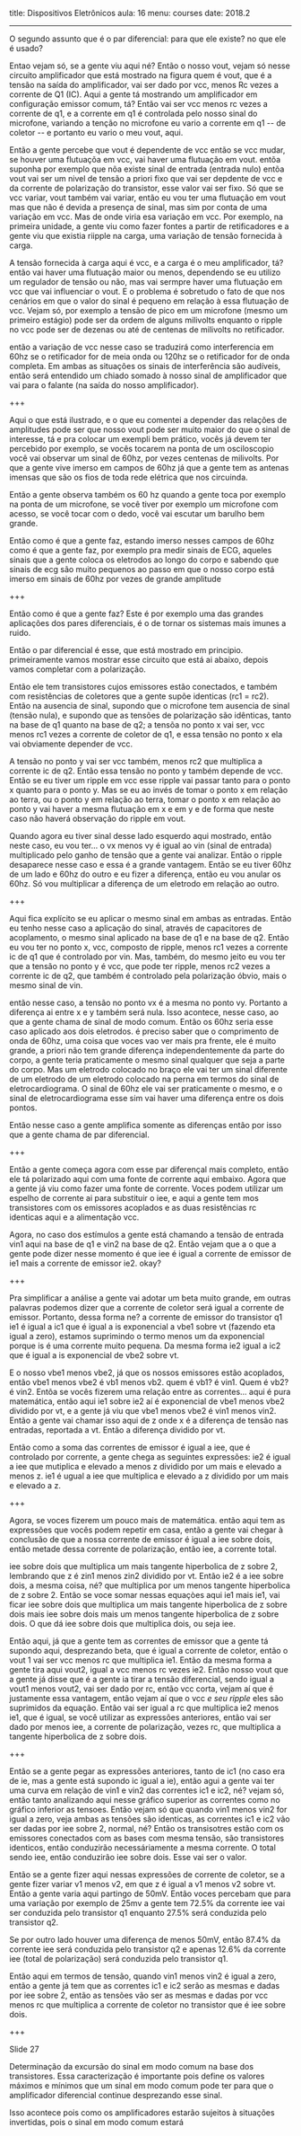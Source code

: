 title: Dispositivos Eletrônicos
aula: 16
menu: courses
date: 2018.2

---

O segundo assunto que é o par diferencial: para que ele existe? no que
ele é usado?

Entao vejam só, se a gente viu aqui né? Então o nosso vout, vejam só
nesse circuito amplificador que está mostrado na figura quem é vout,
que é a tensão na saída do amplificador, vai ser dado por vcc, menos Rc
vezes a corrente de Q1 (IC). Aqui a gente tá mostrando um amplificador
em configuração emissor comum, tá? Então vai ser vcc menos rc vezes a
corrente de q1, e a corrente em q1 é controlada pelo nosso sinal do
microfone, variando a tenção no microfone eu vario a corrente em q1 --
de coletor -- e portanto eu vario o meu vout, aqui.

Então a gente percebe que vout é dependente de vcc então se vcc mudar,
se houver uma flutuaçõa em vcc, vai haver uma flutuação em vout. entõa
suponha por exemplo que nõa existe sinal de entrada (entrada nulo)
entõa vout vai ser um nivel de tensão a priori fixo que vai ser depdente
de vcc e da corrente de polarização do transistor, esse valor vai ser
fixo. Só que se vcc variar, vout também vai variar, então eu vou ter uma
flutuação em vout mas que não é devida a presença de sinal, mas sim por
conta de uma variação em vcc. Mas de onde viria esa variação em vcc.
Por exemplo, na primeira unidade, a gente viu como fazer fontes a
partir de retificadores e a gente viu que existia riipple na carga, uma
variação de tensão fornecida à carga.

A tensão fornecida à carga aqui é vcc, e a carga é o meu amplificador,
tá? então vai haver uma flutuação maior ou menos, dependendo se eu
utilizo um regulador de tensão ou não, mas vai sermpre haver uma
flutuação em vcc que vai influenciar o vout. E o problema é sobretudo
o fato de que nos cenários em que o valor do sinal é pequeno em relação
à essa flutuação de vcc. Vejam só, por exemplo a tensão de pico em um
microfone (mesmo um primeiro estágio) pode ser da ordem de alguns
milivolts enquanto o ripple no vcc pode ser de dezenas ou até de
centenas de milivolts no retificador.

então a variação de vcc nesse caso se traduzirá como interferencia em
60hz se o retificador for de meia onda ou 120hz se o retificador for de
onda completa. Em ambas as situações os sinais de interferência são
audíveis, então será entendido um chiado somado à nosso sinal de
amplificador que vai para o falante (na saída do nosso amplificador).

+++

Aqui o que está ilustrado, e o que eu comentei a depender das relações
de amplitudes pode ser que nosso vout pode ser muito maior do que o
sinal de interesse, tá e pra colocar um exempli bem prático, vocês já
devem ter percebido por exemplo, se vocês tocarem na ponta de um
osciloscopio você vai observar um sinal de 60hz, por vezes centenas de
milivolts. Por que a gente vive imerso em campos de 60hz já que a gente
tem  as antenas imensas que são os fios de toda rede elétrica que nos
circuinda.

Então a gente observa também os 60 hz quando a gente toca por exemplo
na ponta de um microfone, se você tiver por exemplo um microfone com
acesso, se você tocar com o dedo, você vai escutar um barulho bem
grande.

Então como é que a gente faz, estando imerso nesses campos de 60hz como
é que a gente faz, por exemplo pra medir sinais de ECG, aqueles sinais
que a gente coloca os eletrodos ao longo do corpo e sabendo que sinais
de ecg são muito pequenos ao passo em que o nosso corpo está imerso em
sinais de 60hz por vezes de grande amplitude

+++

Então como é que a gente faz? Este é por exemplo uma das grandes
aplicações dos pares diferenciais, é o de tornar os sistemas mais
imunes a ruido.

Então o par diferencial é esse, que está mostrado em principio.
primeiramente vamos mostrar esse circuito que está ai abaixo, depois
vamos completar com a polarização.

Então ele tem transistores cujos emissores estão conectados, e também
com resistências de coletores que a gente supõe identicas (rc1 = rc2).
Então na ausencia de sinal, supondo que o microfone tem ausencia de
sinal (tensão nula), e supondo que as tensões de polarização são
idênticas, tanto na base de q1 quanto na base de q2; a tensõa no ponto
x vai ser, vcc menos rc1 vezes a corrente de coletor de q1, e essa
tensão no ponto x ela vai obviamente depender de vcc.

A tensão no ponto y vai ser vcc também, menos rc2 que multiplica a
corrente ic de q2. Então essa tensão no ponto y também depende de vcc.
Então se eu tiver um ripple em vcc esse ripple vai passar tanto para o
ponto x quanto para o ponto y. Mas se eu ao invés de tomar o ponto x em
relação ao terra, ou o ponto y em relação ao terra, tomar o ponto x em
relação ao ponto y vai haver a mesma flutuação em x e em y e de forma
que neste caso não haverá observação do ripple em vout.

Quando agora eu tiver sinal desse lado esquerdo aqui mostrado, então
neste caso, eu vou ter... o vx menos vy é igual ao vin (sinal de
entrada) multiplicado pelo ganho de tensão que a gente vai analizar.
Então o ripple desaparece nesse caso e essa é a grande vantagem. Então
se eu tiver 60hz de um lado e 60hz do outro e eu fizer a diferença,
então eu vou anular os 60hz. Só vou multiplicar a diferença de um
eletrodo em relação ao outro.

+++

Aqui fica explícito se eu aplicar o mesmo sinal em ambas as entradas.
Então eu tenho nesse caso a aplicação do sinal, através de capacitores
de acoplamento, o mesmo sinal aplicado na base de q1 e na base de q2.
Então eu vou ter no ponto x, vcc, composto de ripple, menos rc1 vezes a
corrente ic de q1 que é controlado por vin. Mas, também, do mesmo jeito
eu vou ter que a tensão no ponto y é vcc, que pode ter ripple, menos
rc2 vezes a corrente ic de q2, que também é controlado pela polarização
óbvio, mais o mesmo sinal de vin.

então nesse caso, a tensão no ponto vx é a mesma no ponto vy. Portanto
a diferença ai entre x e y também será nula. Isso acontece, nesse caso,
ao que a gente chama de sinal de modo comum. Então os 60hz seria esse
caso aplicado aos dois eletrodos. é preciso saber que o comprimento de
onda de 60hz, uma coisa que voces vao ver mais pra frente, ele é muito
grande, a priori não tem grande diferença independentemente da parte do
corpo, a gente teria praticamente o mesmo sinal qualquer que seja a
parte do corpo. Mas um eletrodo colocado no braço ele vai ter um sinal
diferente de um eletrodo de um eletrodo colocado na perna em termos do
sinal de eletrocardiograma. O sinal de 60hz ele vai ser praticamente o
mesmo, e o sinal de eletrocardiograma esse sim vai haver uma diferença
entre os dois pontos.

Então nesse caso a gente amplifica somente as diferenças então por isso
que a gente chama de par diferencial.

+++

Então a gente começa agora com esse par diferençal mais completo, então
ele tá polarizado aqui com uma fonte de corrente aqui embaixo. Agora
que a gente já viu como fazer uma fonte de corrente. Voces podem
utilizar um espelho de corrente ai para substituir o iee, e aqui a
gente tem mos transistores com os emissores acoplados e as duas
resistências rc identicas aqui e a alimentação vcc.

Agora, no caso dos estímulos a gente está chamando a tensão de entrada
vin1 aqui na base de q1 e vin2 na base de q2. Então vejam que a o que a
gente pode dizer nesse momento é que iee é igual a corrente de emissor
de ie1 mais a corrente de emissor ie2. okay?

+++

Pra simplificar a análise a gente vai adotar um beta muito grande, em
outras palavras podemos dizer que a corrente de coletor será igual a
corrente de emissor. Portanto, dessa forma ne? a corrente de emissor do
transistor q1 ie1 é igual a ic1 que é igual a is exponencial a vbe1
sobre vt (fazendo eta igual a zero), estamos suprimindo o termo menos
um da exponencial porque is é uma corrente muito pequena. Da mesma
forma ie2 igual a ic2 que é igual a is exponencial de vbe2 sobre vt.

E o nosso vbe1 menos vbe2, já que os nossos emissores estão acoplados,
então vbe1 menos vbe2 é vb1 menos vb2. quem é vb1? é vin1. Quem é vb2?
é vin2. Entõa se vocês fizerem uma relação entre as correntes... aqui é
pura matemática, então aqui ie1 sobre ie2 aí é exponencial de vbe1
menos vbe2 dividido por vt, e a gente já viu que vbe1 menos vbe2 é vin1
menos vin2. Então a gente vai chamar isso aqui de z onde x é a diferença
de tensão nas entradas, reportada a vt. Então a diferença dividido por
vt.

Então como a soma das correntes de emissor é igual a iee, que é
controlado por corrente, a gente chega as seguintes expressões: ie2 é
igual a iee que mutiplica e elevado a menos z dividido por um mais e
elevado a menos z. ie1 é ugual a iee que multiplica e elevado a z
dividido por um mais e elevado a z.

+++

Agora, se voces fizerem um pouco mais de matemática. então aqui tem as
expressões que vocês podem repetir em casa, então a gente vai chegar à
conclusão de que a nossa corrente de emissor é igual a iee sobre dois,
então metade dessa corrente de polarização, então iee, a corrente total.

iee sobre dois que multiplica um mais tangente hiperbolica de z sobre
2, lembrando que z é zin1 menos zin2 dividido por vt. Então ie2 é a iee
sobre dois, a mesma coisa, né? que multiplica por um menos tangente
hiperbolica de z sobre 2. Então se voce somar nessas equaçòes aqui ie1
mais ie1, vai ficar iee sobre dois que multiplica um mais tangente
hiperbolica de z sobre dois mais iee sobre dois mais um menos tangente
hiperbolica de z sobre dois. O que dá iee sobre dois que multiplica
dois, ou seja iee.

Então aqui, já que a gente tem as correntes de emissor que a gente tá
supondo aqui, desprezando beta, que é igual a corrente de coletor,
então o vout 1 vai ser vcc menos rc que multiplica ie1. Então da mesma
forma a gente tira aqui vout2, igual a vcc menos rc vezes ie2. Então
nosso vout que a gente já disse que é a  gente ia tirar a tensão
diferencial, sendo igual a vout1 menos vout2, vai ser dado por rc,
então vcc corta, vejam aí que é justamente essa vantagem, então vejam
aí que o vcc *e seu ripple* eles são suprimidos da equação. Então vai
ser igual a rc que multiplica ie2 menos ie1, que é igual, se você
utilizar as expressões anteriores, então vai ser dado por menos iee, a
corrente de polarização, vezes rc, que multiplica a tangente
hiperbolica de z sobre dois.

+++

Então se a gente pegar as expressões anteriores, tanto de ic1 (no caso
era de ie, mas a gente está supondo ic igual a ie), então agui a gente
vai ter uma curva em relação de vin1 e vin2 das correntes ic1 e ic2, né?
vejam só, então tanto analizando aqui nesse gráfico superior as
correntes como no gráfico inferior as tensoes. Então vejam só que
quando vin1 menos vin2 for igual a zero, veja ambas as tensões são
identicas, as correntes ic1 e ic2 vão ser dadas por iee sobre 2, normal,
né? Então os transisotres estão com os emissores conectados com as
bases com mesma tensão, são transistores identicos, então conduzirão
necessáriamente a mesma corrente. O total sendo iee, então conduzirão
iee sobre dois. Esse vai ser o valor.

Então se a gente fizer aqui nessas expressões de corrente de coletor,
se a gente fizer variar v1 menos v2, em que z é igual a v1 menos v2
sobre vt. Então a gente varia aqui partingo de 50mV. Então voces
percebam que para uma variação por exemplo de 25mv a gente tem 72.5%
da corrente iee vai ser conduzida pelo transistor q1 enquanto 27.5%
será conduzida pelo transistor q2.

Se por outro lado houver uma diferença de menos 50mV, então 87.4% da
corrente iee será conduzida pelo transistor q2 e apenas 12.6% da
corrente iee (total de polarização) será conduzida pelo transistor q1.

Então aqui em termos de tensão, quando vin1 menos vin2 é igual a zero,
então a gente já tem que as correntes ic1 e ic2 serão as mesmas e dadas
por iee sobre 2, então as tensões vão ser as mesmas e dadas por vcc
menos rc que multiplica a corrente de coletor no transistor que é iee
sobre dois.

+++

Slide 27

Determinação da excursão do sinal em modo comum na base dos transistores. Essa caracterização
é importante pois define os valores máximos e mínimos que um sinal em modo comum pode ter para que
o amplificador diferencial continue desprezando esse sinal.

Isso acontece pois como os amplificadores estarão sujeitos à situações invertidas, pois o sinal em modo
comum estará
